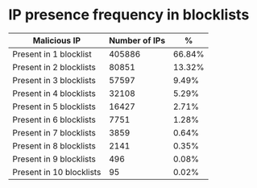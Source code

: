 # IP presence frequency in blocklists
| Malicious IP | Number of IPs | % |
|----|----|----|
| Present in 1 blocklist | 405886 | 66.84% |
| Present in 2 blocklists | 80851 | 13.32% |
| Present in 3 blocklists | 57597 | 9.49% |
| Present in 4 blocklists | 32108 | 5.29% |
| Present in 5 blocklists | 16427 | 2.71% |
| Present in 6 blocklists | 7751 | 1.28% |
| Present in 7 blocklists | 3859 | 0.64% |
| Present in 8 blocklists | 2141 | 0.35% |
| Present in 9 blocklists | 496 | 0.08% |
| Present in 10 blocklists | 95 | 0.02% |
